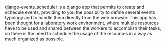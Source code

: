 django-events_scheduler is a django app that permits to create and schedule events, providing to you the possibility to define several events typology and to handle them directly from the web browser.
This app has been thought for a laboratory work environment, where multiple resources have to be used and shared between the workers to accomplish their tasks, so there is the need to schedule the usage of the resources in a way as much organized as possible.